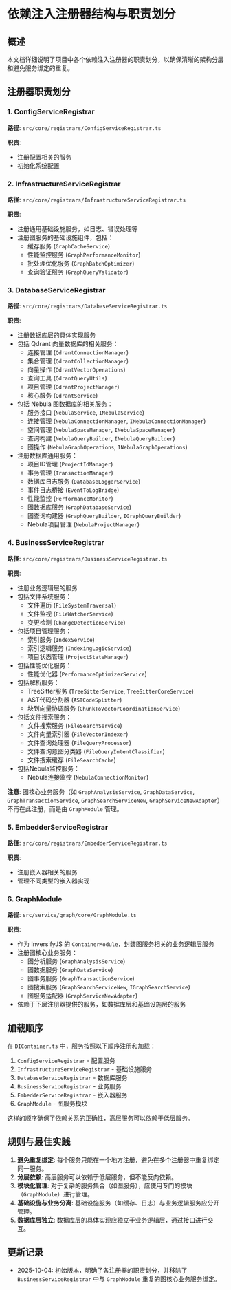 # 依赖注入注册器结构与职责划分

## 概述

本文档详细说明了项目中各个依赖注入注册器的职责划分，以确保清晰的架构分层和避免服务绑定的重复。

## 注册器职责划分

### 1. ConfigServiceRegistrar

**路径**: `src/core/registrars/ConfigServiceRegistrar.ts`

**职责**:
- 注册配置相关的服务
- 初始化系统配置

### 2. InfrastructureServiceRegistrar

**路径**: `src/core/registrars/InfrastructureServiceRegistrar.ts`

**职责**:
- 注册通用基础设施服务，如日志、错误处理等
- 注册图服务的基础设施组件，包括：
  - 缓存服务 (`GraphCacheService`)
  - 性能监控服务 (`GraphPerformanceMonitor`)
  - 批处理优化服务 (`GraphBatchOptimizer`)
  - 查询验证服务 (`GraphQueryValidator`)

### 3. DatabaseServiceRegistrar

**路径**: `src/core/registrars/DatabaseServiceRegistrar.ts`

**职责**:
- 注册数据库层的具体实现服务
- 包括 Qdrant 向量数据库的相关服务：
  - 连接管理 (`QdrantConnectionManager`)
  - 集合管理 (`QdrantCollectionManager`)
  - 向量操作 (`QdrantVectorOperations`)
  - 查询工具 (`QdrantQueryUtils`)
  - 项目管理 (`QdrantProjectManager`)
  - 核心服务 (`QdrantService`)
- 包括 Nebula 图数据库的相关服务：
  - 服务接口 (`NebulaService`, `INebulaService`)
  - 连接管理 (`NebulaConnectionManager`, `INebulaConnectionManager`)
  - 空间管理 (`NebulaSpaceManager`, `INebulaSpaceManager`)
  - 查询构建 (`NebulaQueryBuilder`, `INebulaQueryBuilder`)
  - 图操作 (`NebulaGraphOperations`, `INebulaGraphOperations`)
- 注册数据库通用服务：
  - 项目ID管理 (`ProjectIdManager`)
  - 事务管理 (`TransactionManager`)
  - 数据库日志服务 (`DatabaseLoggerService`)
  - 事件日志桥接 (`EventToLogBridge`)
  - 性能监控 (`PerformanceMonitor`)
  - 图数据库服务 (`GraphDatabaseService`)
  - 图查询构建器 (`GraphQueryBuilder`, `IGraphQueryBuilder`)
  - Nebula项目管理 (`NebulaProjectManager`)

### 4. BusinessServiceRegistrar

**路径**: `src/core/registrars/BusinessServiceRegistrar.ts`

**职责**:
- 注册业务逻辑层的服务
- 包括文件系统服务：
  - 文件遍历 (`FileSystemTraversal`)
  - 文件监视 (`FileWatcherService`)
  - 变更检测 (`ChangeDetectionService`)
- 包括项目管理服务：
  - 索引服务 (`IndexService`)
  - 索引逻辑服务 (`IndexingLogicService`)
  - 项目状态管理 (`ProjectStateManager`)
- 包括性能优化服务：
  - 性能优化器 (`PerformanceOptimizerService`)
- 包括解析服务：
  - TreeSitter服务 (`TreeSitterService`, `TreeSitterCoreService`)
  - AST代码分割器 (`ASTCodeSplitter`)
  - 块到向量协调服务 (`ChunkToVectorCoordinationService`)
- 包括文件搜索服务：
  - 文件搜索服务 (`FileSearchService`)
  - 文件向量索引器 (`FileVectorIndexer`)
  - 文件查询处理器 (`FileQueryProcessor`)
  - 文件查询意图分类器 (`FileQueryIntentClassifier`)
  - 文件搜索缓存 (`FileSearchCache`)
- 包括Nebula监控服务：
  - Nebula连接监控 (`NebulaConnectionMonitor`)

**注意**: 图核心业务服务（如 `GraphAnalysisService`, `GraphDataService`, `GraphTransactionService`, `GraphSearchServiceNew`, `GraphServiceNewAdapter`）不再在此注册，而是由 `GraphModule` 管理。

### 5. EmbedderServiceRegistrar

**路径**: `src/core/registrars/EmbedderServiceRegistrar.ts`

**职责**:
- 注册嵌入器相关的服务
- 管理不同类型的嵌入器实现

### 6. GraphModule

**路径**: `src/service/graph/core/GraphModule.ts`

**职责**:
- 作为 InversifyJS 的 `ContainerModule`，封装图服务相关的业务逻辑层服务
- 注册图核心业务服务：
  - 图分析服务 (`GraphAnalysisService`)
  - 图数据服务 (`GraphDataService`)
  - 图事务服务 (`GraphTransactionService`)
  - 图搜索服务 (`GraphSearchServiceNew`, `IGraphSearchService`)
  - 图服务适配器 (`GraphServiceNewAdapter`)
- 依赖于下层注册器提供的服务，如数据库层和基础设施层的服务

## 加载顺序

在 `DIContainer.ts` 中，服务按照以下顺序注册和加载：

1. `ConfigServiceRegistrar` - 配置服务
2. `InfrastructureServiceRegistrar` - 基础设施服务
3. `DatabaseServiceRegistrar` - 数据库服务
4. `BusinessServiceRegistrar` - 业务服务
5. `EmbedderServiceRegistrar` - 嵌入器服务
6. `GraphModule` - 图服务模块

这样的顺序确保了依赖关系的正确性，高层服务可以依赖于低层服务。

## 规则与最佳实践

1. **避免重复绑定**: 每个服务只能在一个地方注册，避免在多个注册器中重复绑定同一服务。
2. **分层依赖**: 高层服务可以依赖于低层服务，但不能反向依赖。
3. **模块化管理**: 对于复杂的服务集合（如图服务），应使用专门的模块（`GraphModule`）进行管理。
4. **基础设施与业务分离**: 基础设施服务（如缓存、日志）与业务逻辑服务应分开管理。
5. **数据库层独立**: 数据库层的具体实现应独立于业务逻辑层，通过接口进行交互。

## 更新记录

- 2025-10-04: 初始版本，明确了各注册器的职责划分，并移除了 `BusinessServiceRegistrar` 中与 `GraphModule` 重复的图核心业务服务绑定。